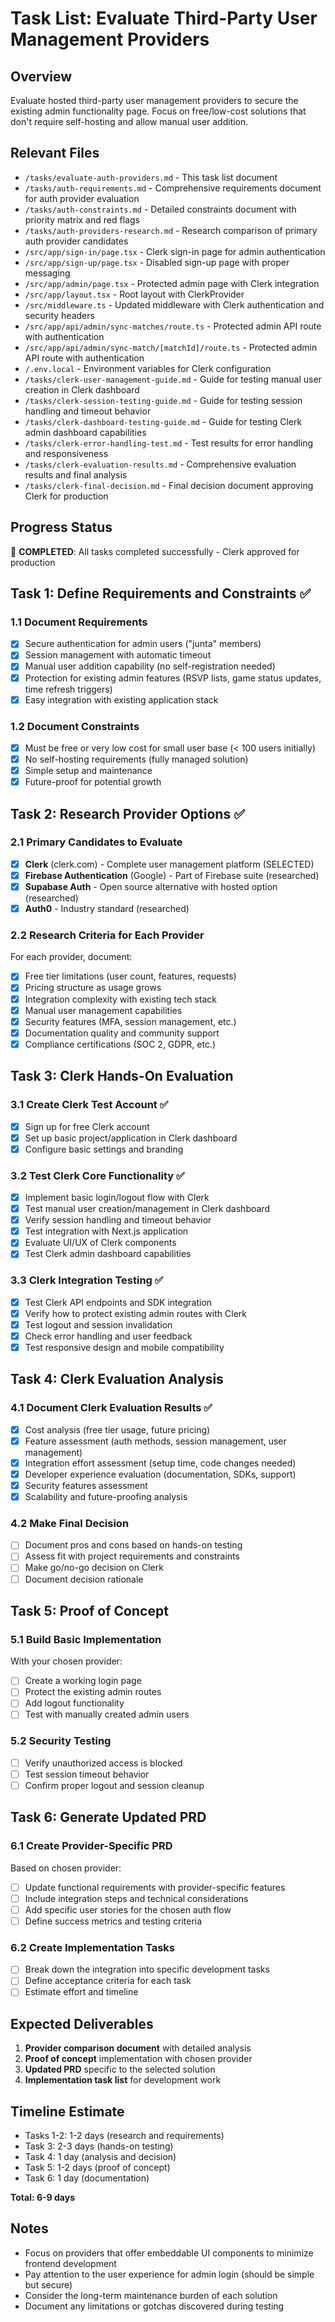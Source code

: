 # Task List: Evaluate Third-Party User Management Providers

## Overview
Evaluate hosted third-party user management providers to secure the existing admin functionality page. Focus on free/low-cost solutions that don't require self-hosting and allow manual user addition.

## Relevant Files
- `/tasks/evaluate-auth-providers.md` - This task list document
- `/tasks/auth-requirements.md` - Comprehensive requirements document for auth provider evaluation
- `/tasks/auth-constraints.md` - Detailed constraints document with priority matrix and red flags
- `/tasks/auth-providers-research.md` - Research comparison of primary auth provider candidates
- `/src/app/sign-in/page.tsx` - Clerk sign-in page for admin authentication
- `/src/app/sign-up/page.tsx` - Disabled sign-up page with proper messaging
- `/src/app/admin/page.tsx` - Protected admin page with Clerk integration
- `/src/app/layout.tsx` - Root layout with ClerkProvider
- `/src/middleware.ts` - Updated middleware with Clerk authentication and security headers
- `/src/app/api/admin/sync-matches/route.ts` - Protected admin API route with authentication
- `/src/app/api/admin/sync-match/[matchId]/route.ts` - Protected admin API route with authentication
- `/.env.local` - Environment variables for Clerk configuration
- `/tasks/clerk-user-management-guide.md` - Guide for testing manual user creation in Clerk dashboard
- `/tasks/clerk-session-testing-guide.md` - Guide for testing session handling and timeout behavior
- `/tasks/clerk-dashboard-testing-guide.md` - Guide for testing Clerk admin dashboard capabilities
- `/tasks/clerk-error-handling-test.md` - Test results for error handling and responsiveness
- `/tasks/clerk-evaluation-results.md` - Comprehensive evaluation results and final analysis
- `/tasks/clerk-final-decision.md` - Final decision document approving Clerk for production

## Progress Status
🎉 **COMPLETED**: All tasks completed successfully - Clerk approved for production

## Task 1: Define Requirements and Constraints ✅
### 1.1 Document Requirements
- [x] Secure authentication for admin users ("junta" members)
- [x] Session management with automatic timeout
- [x] Manual user addition capability (no self-registration needed)
- [x] Protection for existing admin features (RSVP lists, game status updates, time refresh triggers)
- [x] Easy integration with existing application stack

### 1.2 Document Constraints
- [x] Must be free or very low cost for small user base (< 100 users initially)
- [x] No self-hosting requirements (fully managed solution)
- [x] Simple setup and maintenance
- [x] Future-proof for potential growth

## Task 2: Research Provider Options ✅
### 2.1 Primary Candidates to Evaluate
- [x] **Clerk** (clerk.com) - Complete user management platform (SELECTED)
- [x] **Firebase Authentication** (Google) - Part of Firebase suite (researched)
- [x] **Supabase Auth** - Open source alternative with hosted option (researched)
- [x] **Auth0** - Industry standard (researched)

### 2.2 Research Criteria for Each Provider
For each provider, document:
- [x] Free tier limitations (user count, features, requests)
- [x] Pricing structure as usage grows
- [x] Integration complexity with existing tech stack
- [x] Manual user management capabilities
- [x] Security features (MFA, session management, etc.)
- [x] Documentation quality and community support
- [x] Compliance certifications (SOC 2, GDPR, etc.)

## Task 3: Clerk Hands-On Evaluation
### 3.1 Create Clerk Test Account ✅
- [x] Sign up for free Clerk account
- [x] Set up basic project/application in Clerk dashboard
- [x] Configure basic settings and branding

### 3.2 Test Clerk Core Functionality ✅
- [x] Implement basic login/logout flow with Clerk
- [x] Test manual user creation/management in Clerk dashboard
- [x] Verify session handling and timeout behavior
- [x] Test integration with Next.js application
- [x] Evaluate UI/UX of Clerk components
- [x] Test Clerk admin dashboard capabilities

### 3.3 Clerk Integration Testing ✅
- [x] Test Clerk API endpoints and SDK integration
- [x] Verify how to protect existing admin routes with Clerk
- [x] Test logout and session invalidation
- [x] Check error handling and user feedback
- [x] Test responsive design and mobile compatibility

## Task 4: Clerk Evaluation Analysis
### 4.1 Document Clerk Evaluation Results ✅
- [x] Cost analysis (free tier usage, future pricing)
- [x] Feature assessment (auth methods, session management, user management)
- [x] Integration effort assessment (setup time, code changes needed)
- [x] Developer experience evaluation (documentation, SDKs, support)
- [x] Security features assessment
- [x] Scalability and future-proofing analysis

### 4.2 Make Final Decision
- [ ] Document pros and cons based on hands-on testing
- [ ] Assess fit with project requirements and constraints
- [ ] Make go/no-go decision on Clerk
- [ ] Document decision rationale

## Task 5: Proof of Concept
### 5.1 Build Basic Implementation
With your chosen provider:
- [ ] Create a working login page
- [ ] Protect the existing admin routes
- [ ] Add logout functionality
- [ ] Test with manually created admin users

### 5.2 Security Testing
- [ ] Verify unauthorized access is blocked
- [ ] Test session timeout behavior
- [ ] Confirm proper logout and session cleanup

## Task 6: Generate Updated PRD
### 6.1 Create Provider-Specific PRD
Based on chosen provider:
- [ ] Update functional requirements with provider-specific features
- [ ] Include integration steps and technical considerations
- [ ] Add specific user stories for the chosen auth flow
- [ ] Define success metrics and testing criteria

### 6.2 Create Implementation Tasks
- [ ] Break down the integration into specific development tasks
- [ ] Define acceptance criteria for each task
- [ ] Estimate effort and timeline

## Expected Deliverables
1. **Provider comparison document** with detailed analysis
2. **Proof of concept** implementation with chosen provider
3. **Updated PRD** specific to the selected solution
4. **Implementation task list** for development work

## Timeline Estimate
- Tasks 1-2: 1-2 days (research and requirements)
- Task 3: 2-3 days (hands-on testing)
- Task 4: 1 day (analysis and decision)
- Task 5: 1-2 days (proof of concept)
- Task 6: 1 day (documentation)

**Total: 6-9 days**

## Notes
- Focus on providers that offer embeddable UI components to minimize frontend development
- Pay attention to the user experience for admin login (should be simple but secure)
- Consider the long-term maintenance burden of each solution
- Document any limitations or gotchas discovered during testing
